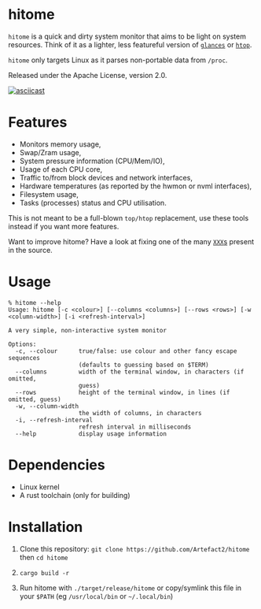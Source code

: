 hitome
======

`hitome` is a quick and dirty system monitor that aims to be light on system
resources. Think of it as a lighter, less featureful version of
[`glances`](https://github.com/nicolargo/glances) or
[`htop`](https://htop.dev/).

`hitome` only targets Linux as it parses non-portable data from `/proc`.

Released under the Apache License, version 2.0.

[![asciicast](https://asciinema.org/a/m9DffBJ5MUW6iMoCG0IGaBGC4.svg)](https://asciinema.org/a/m9DffBJ5MUW6iMoCG0IGaBGC4)

Features
========

- Monitors memory usage,
- Swap/Zram usage,
- System pressure information (CPU/Mem/IO),
- Usage of each CPU core,
- Traffic to/from block devices and network interfaces,
- Hardware temperatures (as reported by the hwmon or nvml interfaces),
- Filesystem usage,
- Tasks (processes) status and CPU utilisation.

This is not meant to be a full-blown `top/htop` replacement, use these
tools instead if you want more features.

Want to improve hitome? Have a look at fixing one of the many
[`XXX`s](https://github.com/Artefact2/hitome/search?q=XXX) present in the
source.

Usage
=====

~~~
% hitome --help
Usage: hitome [-c <colour>] [--columns <columns>] [--rows <rows>] [-w <column-width>] [-i <refresh-interval>]

A very simple, non-interactive system monitor

Options:
  -c, --colour      true/false: use colour and other fancy escape sequences
                    (defaults to guessing based on $TERM)
  --columns         width of the terminal window, in characters (if omitted,
                    guess)
  --rows            height of the terminal window, in lines (if omitted, guess)
  -w, --column-width
                    the width of columns, in characters
  -i, --refresh-interval
                    refresh interval in milliseconds
  --help            display usage information
~~~

Dependencies
============

* Linux kernel
* A rust toolchain (only for building)

Installation
============

1. Clone this repository: `git clone https://github.com/Artefact2/hitome` then `cd hitome`

2. `cargo build -r`

3. Run hitome with `./target/release/hitome` or copy/symlink this file in your
   `$PATH` (eg `/usr/local/bin` or `~/.local/bin`)
